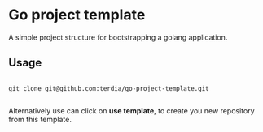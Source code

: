 # Go project template

A simple project structure for bootstrapping a golang application.

## Usage 

```

git clone git@github.com:terdia/go-project-template.git


```

Alternatively use can click on **use template**, to create you new repository from this template. 
